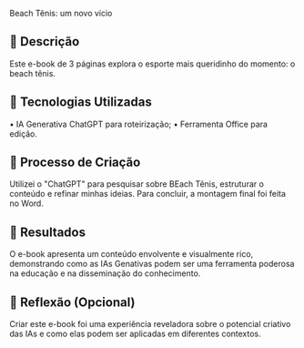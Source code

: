 Beach Tênis: um novo vício

## 📒 Descrição
Este e-book de 3 páginas explora o esporte mais queridinho do momento: o beach tênis.

## 🤖 Tecnologias Utilizadas
•	IA Generativa ChatGPT para roteirização;
•	Ferramenta Office para edição.

## 🧐 Processo de Criação
Utilizei o "ChatGPT" para pesquisar sobre BEach Tênis, estruturar o conteúdo e refinar minhas ideias. Para concluir, a montagem final foi feita no Word.

## 🚀 Resultados
O e-book apresenta um conteúdo envolvente e visualmente rico, demonstrando como as IAs Genativas podem ser uma ferramenta poderosa na educação e na disseminação do conhecimento.


## 💭 Reflexão (Opcional)
Criar este e-book foi uma experiência reveladora sobre o potencial criativo das IAs e como elas podem ser aplicadas em diferentes contextos.

